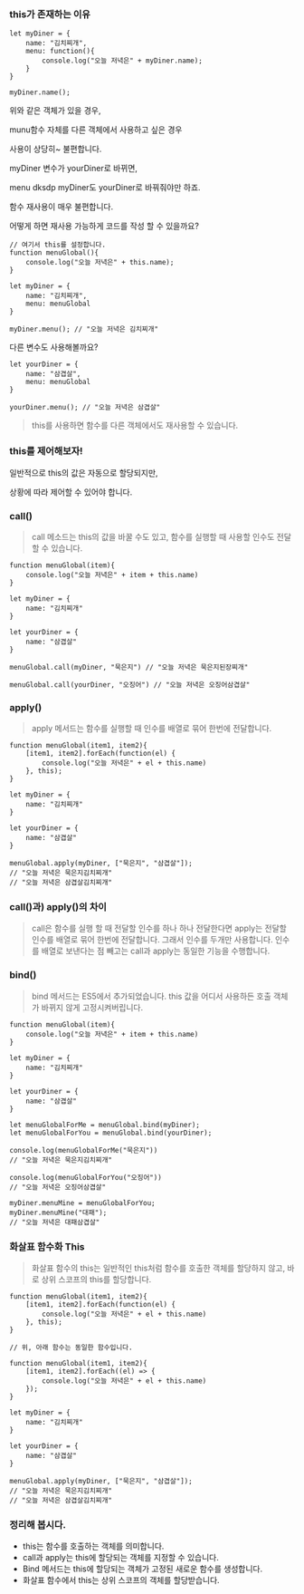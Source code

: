 ### this가 존재하는 이유

```tsx
let myDiner = {
	name: "김치찌개",
	menu: function(){
		console.log("오늘 저녁은" + myDiner.name);
	}
}

myDiner.name();
```

위와 같은 객체가 있을 경우,

munu함수 자체를 다른 객체에서 사용하고 싶은 경우

사용이 상당히~ 불편합니다. 

myDiner 변수가 yourDiner로 바뀌면, 

menu dksdp myDiner도 yourDiner로 바꿔줘야만 하죠.

함수 재사용이 매우 불편합니다.

어떻게 하면 재사용 가능하게 코드를 작성 할 수 있을까요?

```tsx
// 여기서 this를 설정합니다.
function menuGlobal(){
	console.log("오늘 저녁은" + this.name);
}

let myDiner = {
	name: "김치찌개",
	menu: menuGlobal
}

myDiner.menu(); // "오늘 저녁은 김치찌개"
```

다른 변수도 사용해볼까요?

```tsx
let yourDiner = {
	name: "삼겹살",
	menu: menuGlobal
}

yourDiner.menu(); // "오늘 저녁은 삼겹살"
```

> this를 사용하면 함수를 다른 객체에서도 재사용할 수 있습니다.
> 

### this를 제어해보자!

일반적으로 this의 값은 자동으로 할당되지만, 

상황에 따라 제어할 수 있어야 합니다.

### call()

> call 메소드는 this의 값을 바꿀 수도 있고,
함수를 실행할 때 사용할 인수도 전달할 수 있습니다.
> 

```tsx
function menuGlobal(item){
	console.log("오늘 저녁은" + item + this.name)
}

let myDiner = {
	name: "김치찌개"
}

let yourDiner = {
	name: "삼겹살"
}

menuGlobal.call(myDiner, "묵은지") // "오늘 저녁은 묵은지된장찌개"

menuGlobal.call(yourDiner, "오징어") // "오늘 저녁은 오징어삼겹살"
```

### apply()

> apply 메서드는 함수를 실행할 때 인수를 배열로 묶어 한번에 전달합니다.
> 

```tsx
function menuGlobal(item1, item2){
	[item1, item2].forEach(function(el) {
		console.log("오늘 저녁은" + el + this.name)
	}, this);
}

let myDiner = {
	name: "김치찌개"
}

let yourDiner = {
	name: "삼겹살"
}

menuGlobal.apply(myDiner, ["묵은지", "삼겹살"]);
// "오늘 저녁은 묵은지김치찌개"
// "오늘 저녁은 삼겹살김치찌개"
```

### call()과) apply()의 차이

> call은 함수를 실행 할 때 전달할 인수를 하나 하나 전달한다면
apply는 전달할 인수를 배열로 묶어 한번에 전달합니다.
그래서 인수를 두개만 사용합니다.
인수를 배열로 보낸다는 점 빼고는 call과 apply는 동일한 기능을 수행합니다.
> 

### bind()

> bind 메서드는 ES5에서 추가되었습니다.
this 값을 어디서 사용하든 호출 객체가 바뀌지 않게 고정시켜버립니다.
> 

```tsx
function menuGlobal(item){
	console.log("오늘 저녁은" + item + this.name)
}

let myDiner = {
	name: "김치찌개"
}

let yourDiner = {
	name: "삼겹살"
}

let menuGlobalForMe = menuGlobal.bind(myDiner);
let menuGlobalForYou = menuGlobal.bind(yourDiner);

console.log(menuGlobalForMe("묵은지"))
// "오늘 저녁은 묵은지김치찌개"

console.log(menuGlobalForYou("오징어"))
// "오늘 저녁은 오징어삼겹살"

myDiner.menuMine = menuGlobalForYou;
myDiner.menuMine("대패");
// "오늘 저녁은 대패삼겹살"
```

### 화살표 함수화 This

> 화살표 함수의 this는 일반적인 this처럼 함수를 호출한 객체를 할당하지 않고,
바로 상위 스코프의 this를 할당합니다.
> 

```tsx
function menuGlobal(item1, item2){
	[item1, item2].forEach(function(el) {
		console.log("오늘 저녁은" + el + this.name)
	}, this);
}

// 위, 아래 함수는 동일한 함수입니다.

function menuGlobal(item1, item2){
	[item1, item2].forEach((el) => {
		console.log("오늘 저녁은" + el + this.name)
	});
}

let myDiner = {
	name: "김치찌개"
}

let yourDiner = {
	name: "삼겹살"
}

menuGlobal.apply(myDiner, ["묵은지", "삼겹살"]);
// "오늘 저녁은 묵은지김치찌개"
// "오늘 저녁은 삼겹살김치찌개"
```

### 정리해 봅시다.

- this는 함수를 호출하는 객체를 의미합니다.
- call과 apply는 this에 할당되는 객체를 지정할 수 있습니다.
- Bind 메서드는 this에 할당되는 객체가 고정된 새로운 함수를 생성합니다.
- 화살표 함수에서 this는 상위 스코프의 객체를 할당받습니다.